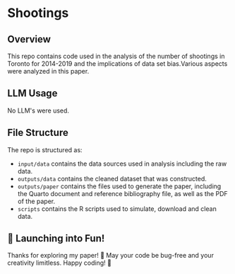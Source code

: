 # Shootings

## Overview

This repo contains code used in the analysis of the number of shootings in Toronto for 2014-2019 and the implications of data set bias.Various aspects were analyzed in this paper.

## LLM Usage

No LLM's were used.

## File Structure

The repo is structured as:

-   `input/data` contains the data sources used in analysis including the raw data.
-   `outputs/data` contains the cleaned dataset that was constructed.
-   `outputs/paper` contains the files used to generate the paper, including the Quarto document and reference bibliography file, as well as the PDF of the paper.
-   `scripts` contains the R scripts used to simulate, download and clean data.

## 🚀 Launching into Fun!

Thanks for exploring my paper! 🌈 May your code be bug-free and your creativity limitless. Happy coding! 🚀
